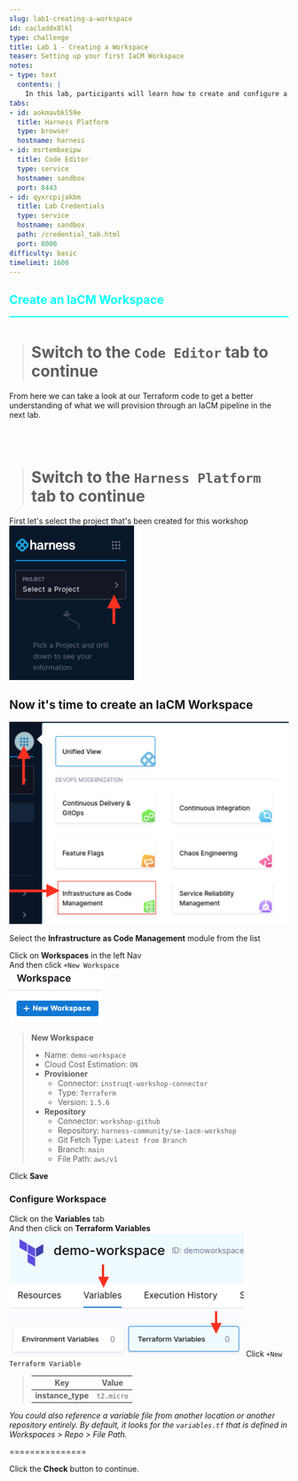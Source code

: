 ```yaml
---
slug: lab1-creating-a-workspace
id: cacladdx8lkl
type: challenge
title: Lab 1 - Creating a Workspace
teaser: Setting up your first IaCM Workspace
notes:
- type: text
  contents: |
    In this lab, participants will learn how to create and configure a workspace in Harness IaCM. This will serve as the foundation for the subsequent labs, where you will manage your infrastructure as code.
tabs:
- id: aokmavbkl59e
  title: Harness Platform
  type: browser
  hostname: harness
- id: msrtembxeipw
  title: Code Editor
  type: service
  hostname: sandbox
  port: 8443
- id: qyxrcpijakbm
  title: Lab Credentials
  type: service
  hostname: sandbox
  path: /credential_tab.html
  port: 8000
difficulty: basic
timelimit: 1600
---
```


<style type="text/css" rel="stylesheet">
hr.cyan { background-color: cyan; color: cyan; height: 2px; margin-bottom: -10px; }
h2.cyan { color: cyan; }
</style><h2 class="cyan">Create an IaCM Workspace</h2>
<hr class="cyan">
<br>

> # Switch to the ```Code Editor``` tab to continue
From here we can take a look at our Terraform code to get a better understanding of what we will provision through an IaCM pipeline in the next lab.

<br><br>

> # Switch to the ```Harness Platform``` tab to continue

First let's select the project that's been created for this workshop <br>
![project_selection.png](https://raw.githubusercontent.com/harness-community/field-workshops/main/assets/images/project_selection.png)

## Now it's time to create an IaCM Workspace
![IaCM_Module.png](https://raw.githubusercontent.com/harness-community/field-workshops/main/se-workshop-iacm/assets/images/IaCM_Module.png)

Select the **Infrastructure as Code Management** module from the list <br>

Click on **Workspaces** in the left Nav <br>
And then click ```+New Workspace``` <br>
![New_Workspace.png](https://raw.githubusercontent.com/harness-community/field-workshops/main/se-workshop-iacm/assets/images/New_Workspace.png)

> **New Workspace**
> - Name: ```demo-workspace```
> - Cloud Cost Estimation: ```ON```
> - **Provisioner**
>   - Connector: ```instruqt-workshop-connector```
>   - Type: ```Terraform```
>   - Version: ```1.5.6```
> - **Repository**
>   - Connector: ```workshop-github```
>   - Repository: ```harness-community/se-iacm-workshop```
>   - Git Fetch Type: ```Latest from Branch```
>   - Branch: ```main```
>   - File Path: ```aws/v1```

Click **Save**

### Configure Workspace
Click on the **Variables** tab <br>
And then click on **Terraform Variables** <br>
![iacm_workspace_variables.png](https://raw.githubusercontent.com/harness-community/field-workshops/main/se-workshop-iacm/assets/images/iacm_workspace_variables.png)
Click ```+New Terraform Variable``` <br>

> | Key           | Value     |
> |---------------|-----------|
> | **instance_type** | `t2.micro` |

*You could also reference a variable file from another location or another repository entirely. By default, it looks for the ```variables.tf``` that is defined in Workspaces > Repo > File Path.*

===============

Click the **Check** button to continue.
